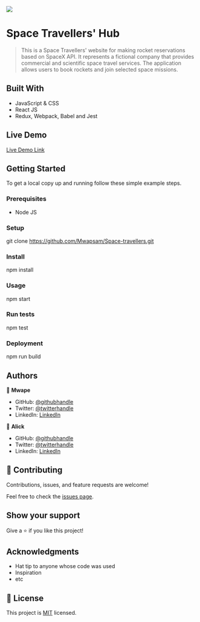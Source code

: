 ![](https://img.shields.io/badge/Microverse-blueviolet)

# Space Travellers' Hub

> This is a Space Travellers' website for making rocket reservations based on SpaceX API. It represents a fictional company that provides commercial and scientific space travel services. The application allows users to book rockets and join selected space missions.


## Built With

- JavaScript & CSS
- React JS
- Redux, Webpack, Babel and Jest 

## Live Demo 

[Live Demo Link](https://space-travellers-hub.herokuapp.com/)


## Getting Started


To get a local copy up and running follow these simple example steps.

### Prerequisites
- Node JS

### Setup
git clone https://github.com/Mwapsam/Space-travellers.git

### Install
npm install

### Usage
npm start

### Run tests
npm test

### Deployment
npm run build



## Authors

👤 **Mwape**

- GitHub: [@githubhandle](https://github.com/githubhandle)
- Twitter: [@twitterhandle](https://twitter.com/twitterhandle)
- LinkedIn: [LinkedIn](https://linkedin.com/in/linkedinhandle)

👤 **Alick**

- GitHub: [@githubhandle](https://github.com/githubhandle)
- Twitter: [@twitterhandle](https://twitter.com/twitterhandle)
- LinkedIn: [LinkedIn](https://linkedin.com/in/linkedinhandle)

## 🤝 Contributing

Contributions, issues, and feature requests are welcome!

Feel free to check the [issues page](../../issues/).

## Show your support

Give a ⭐️ if you like this project!

## Acknowledgments

- Hat tip to anyone whose code was used
- Inspiration
- etc

## 📝 License

This project is [MIT](./MIT.md) licensed.
